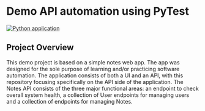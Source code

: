 # Demo API automation using PyTest


[![Python application](https://github.com/brian-dev/pytest_api/actions/workflows/python-app.yml/badge.svg)](https://github.com/brian-dev/pytest_api/actions/workflows/python-app.yml)

## Project Overview
This demo project is based on a simple notes web app. The app was designed for the sole purpose of learning and/or 
practicing software automation. The application consists of both a UI and an API, with this repository focusing 
specifically on the API side of the application. The Notes API consists of the three major functional areas: an 
endpoint to check overall system health, a collection of User endpoints for managing users and a collection of 
endpoints for managing Notes. 

